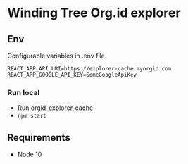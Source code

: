# Winding Tree Org.id explorer

## Env
Configurable variables in .env file
```
REACT_APP_API_URI=https://explorer-cache.myorgid.com
REACT_APP_GOOGLE_API_KEY=SomeGoogleApiKey
```

### Run local
* Run [orgid-explorer-cache](https://github.com/windingtree/orgid-explorer-cache)
* `npm start`

## Requirements

- Node 10
